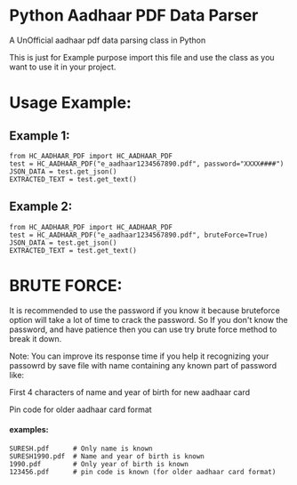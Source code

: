 # Python Aadhaar PDF Data Parser
A UnOfficial aadhaar pdf data parsing class in Python

This is just for Example purpose
import this file and use the class as you want to use it in your project.

# Usage Example:

## Example 1:

    from HC_AADHAAR_PDF import HC_AADHAAR_PDF
    test = HC_AADHAAR_PDF("e_aadhaar1234567890.pdf", password="XXXX####")
    JSON_DATA = test.get_json()
    EXTRACTED_TEXT = test.get_text()

## Example 2:

    from HC_AADHAAR_PDF import HC_AADHAAR_PDF
    test = HC_AADHAAR_PDF("e_aadhaar1234567890.pdf", bruteForce=True)
    JSON_DATA = test.get_json()
    EXTRACTED_TEXT = test.get_text()

# BRUTE FORCE:
It is recommended to use the password if you know it because bruteforce option will take a lot of time to crack the password.
So If you don't know the password, and have patience then you can use try brute force method to break it down.

Note: You can improve its response time if you help it recognizing your passowrd by save file with name containing any known part of password like: 

First 4 characters of name and year of birth for new aadhaar card

Pin code for older aadhaar card format

#### examples:
    SURESH.pdf      # Only name is known
    SURESH1990.pdf  # Name and year of birth is known
    1990.pdf        # Only year of birth is known
    123456.pdf      # pin code is known (for older aadhaar card format)